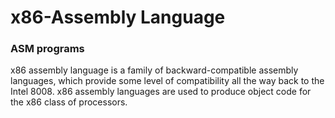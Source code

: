 # x86-Assembly Language
### ASM programs


x86 assembly language is a family of backward-compatible assembly languages, 
which provide some level of compatibility all the way back to the Intel 8008. 
x86 assembly languages are used to produce object code for the x86 class of 
processors.
